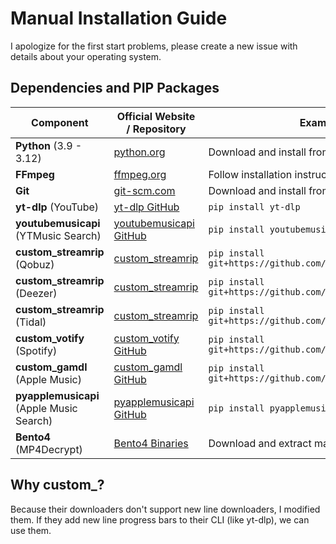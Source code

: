 # Manual Installation Guide

I apologize for the first start problems, please create a new issue with details about your operating system.

## Dependencies and PIP Packages

| Component                                | Official Website / Repository                            | Example Installation                                                      |
|------------------------------------------|----------------------------------------------------------|---------------------------------------------------------------------------|
| **Python** (3.9 - 3.12)                  | [python.org](https://www.python.org/)                    | Download and install from [python.org](https://www.python.org/)           |
| **FFmpeg**                               | [ffmpeg.org](https://ffmpeg.org/)                        | Follow installation instructions on [ffmpeg.org](https://ffmpeg.org/)     |
| **Git**                                  | [git-scm.com](https://git-scm.com/)                      | Download and install from [git-scm.com](https://git-scm.com/)             |
| **yt-dlp** (YouTube)                     | [yt-dlp GitHub](https://github.com/yt-dlp/yt-dlp)         | `pip install yt-dlp`                                                      |
| **youtubemusicapi**  (YTMusic Search)    | [youtubemusicapi GitHub](https://github.com/sigma67/youtube-music-api) | `pip install youtubemusicapi`                                               |
| **custom_streamrip** (Qobuz)             | [custom_streamrip](https://github.com/mediaharbor/custom_streamrip.git) | `pip install git+https://github.com/mediaharbor/custom_streamrip.git`     |
| **custom_streamrip** (Deezer)            | [custom_streamrip](https://github.com/mediaharbor/custom_streamrip.git) | `pip install git+https://github.com/mediaharbor/custom_streamrip.git`     |
| **custom_streamrip** (Tidal)             | [custom_streamrip](https://github.com/mediaharbor/custom_streamrip.git) | `pip install git+https://github.com/mediaharbor/custom_streamrip.git`     |
| **custom_votify** (Spotify)              | [custom_votify GitHub](https://github.com/mediaharbor/custom_votify)  | `pip install git+https://github.com/mediaharbor/custom_votify.git`        |
| **custom_gamdl** (Apple Music)           | [custom_gamdl GitHub](https://github.com/mediaharbor/custom_gamdl)  | `pip install git+https://github.com/mediaharbor/custom_gamdl.git`         |
| **pyapplemusicapi** (Apple Music Search) | [pyapplemusicapi GitHub](https://github.com/queengooborg/pyapplemusicapi) | `pip install pyapplemusicapi`                                              |
| **Bento4** (MP4Decrypt)              | [Bento4 Binaries](https://www.bok.net/Bento4/binaries/?C=M;O=D) | Download and extract manually, then add to system path                                             |

## Why custom_?
Because their downloaders don't support new line downloaders, I modified them. If they add new line progress bars to their CLI (like yt-dlp), we can use them.
